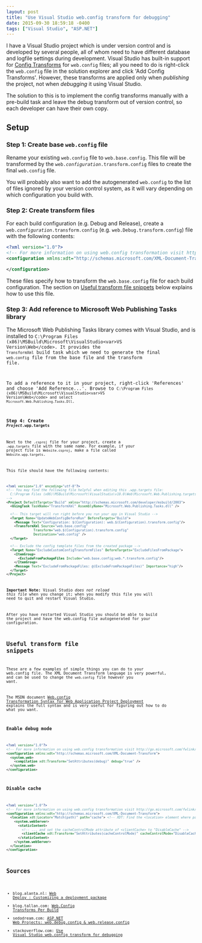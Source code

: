 ```yaml
---
layout: post
title: "Use Visual Studio web.config transform for debugging"
date: 2015-09-30 18:59:18 -0400
tags: ["Visual Studio", "ASP.NET"]
---
```

I have a Visual Studio project which is under version control
and is developed by several people,
all of whom need to have different database and logfile settings during development.
Visual Studio has built-in support for
[Config Transforms](https://msdn.microsoft.com/en-us/library/vstudio/dd465318%28v=vs.100%29.aspx)
for `web.config` files; all you need to do is
right-click the `web.config` file in the solution explorer
and click 'Add Config Transforms'.
However, these transforms are applied only when *publishing* the project,
not when *debugging* it using Visual Studio.

The solution to this is to implement the config transforms manually
with a pre-build task and leave the debug transform out of version control,
so each developer can have their own copy.
<!-- more -->
<!-- toc -->

## Setup

### Step 1: Create base `web.config` file
Rename your existing `web.config` file to `web.base.config`.
This file will be transformed by the <code>web.<var>configuration</var>.transform.config</code> files to create the final `web.config` file.

You will probably also want to add the autogenerated `web.config` to the list of files ignored by your version control system,
as it will vary depending on which configuration you build with.

### Step 2: Create transform files
For each build configuration (e.g. Debug and Release), create a <code>web.<var>configuration</var>.transform.config</code> (e.g. `web.Debug.transform.config`) file with the following contents:
```xml
<?xml version="1.0"?>
<!-- For more information on using web.config transformation visit http://go.microsoft.com/fwlink/?LinkId=125889 -->
<configuration xmlns:xdt="http://schemas.microsoft.com/XML-Document-Transform">

</configuration>
```

These files specify how to transform the `web.base.config` file for each build configuration. The section on [Useful transform file snippets](.) below explains how to use this file.

### Step 3: Add reference to Microsoft Web Publishing Tasks library
The Microsoft Web Publishing Tasks library comes with Visual Studio, and
is installed to <code>C:\Program Files (x86)\MSBuild\Microsoft\VisualStudio\<var>VS Version</var>\Web\</code>.
It provides the `TransformXml` build task which we need to generate the final `web.config` file from the base file and the transform file.

To add a reference to it in your project, right-click 'References' and choose 'Add Reference...'. Browse to <code>C:\Program Files (x86)\MSBuild\Microsoft\VisualStudio\<var>VS Version</var>\Web\</code> and select `Microsoft.Web.Publishing.Tasks.Dll`.

### Step 4: Create <code>*Project*.wpp.targets</code>
Next to the `.csproj` file for your project, create a `.wpp.targets` file with the same name.
For example, if your project file is `Website.csproj`, make a file called `Website.wpp.targets`.

This file should have the following contents:
```xml
<?xml version="1.0" encoding="utf-8"?>
<!-- You may find the following file helpful when editing this .wpp.targets file:
  C:\Program Files (x86)\MSBuild\Microsoft\VisualStudio\v10.0\Web\Microsoft.Web.Publishing.targets
-->
<Project DefaultTargets="Build" xmlns="http://schemas.microsoft.com/developer/msbuild/2003">
  <UsingTask TaskName="TransformXml" AssemblyName="Microsoft.Web.Publishing.Tasks.dll" />

  <!-- This target will run right before you run your app in Visual Studio -->
  <Target Name="UpdateWebConfigBeforeRun" BeforeTargets="Build">
    <Message Text="Configuration: $(Configuration): web.$(Configuration).transform.config"/>
    <TransformXml Source="web.base.config"
              Transform="web.$(Configuration).transform.config"
              Destination="web.config" />
  </Target>

  <!-- Exclude the config template files from the created package -->
  <Target Name="ExcludeCustomConfigTransformFiles" BeforeTargets="ExcludeFilesFromPackage">
    <ItemGroup>
      <ExcludeFromPackageFiles Include="web.base.config;web.*.transform.config"/>
    </ItemGroup>
    <Message Text="ExcludeFromPackageFiles: @(ExcludeFromPackageFiles)" Importance="high"/>
  </Target>
</Project>
```

**Important Note:** Visual Studio *does not reload this file* when you change it; when you modify this file you will need to quit and restart Visual Studio.

After you have restarted Visual Studio you should be able to build the project and have the web.config file autogenerated for your configuration.

## Useful transform file snippets
These are a few examples of simple things you can do to your web.config file.
The XML Document Transform language is very powerful,
and can be used to change the `web.config` file however you want.

The MSDN document [Web.config Transformation Syntax for Web Application Project Deployment](https://msdn.microsoft.com/en-us/library/dd465326%28VS.100%29.aspx) explains the full syntax and is very useful for figuring out how to do what you want.

### Enable debug mode
```xml
<?xml version="1.0"?>
<!-- For more information on using web.config transformation visit http://go.microsoft.com/fwlink/?LinkId=125889 -->
<configuration xmlns:xdt="http://schemas.microsoft.com/XML-Document-Transform">
  <system.web>
    <compilation xdt:Transform="SetAttributes(debug)" debug="true" />
  </system.web>
</configuration>
```

### Disable cache
```xml
<?xml version="1.0"?>
<!-- For more information on using web.config transformation visit http://go.microsoft.com/fwlink/?LinkId=125889 -->
<configuration xmlns:xdt="http://schemas.microsoft.com/XML-Document-Transform">
  <location xdt:Locator="Match(path)" path="cache"> <!-- XDT: Find the <location> element where path="cache"... -->
    <system.webServer>
      <staticContent>
        <!-- ... and set the cacheControlMode attribute of <clientCache> to "DisableCache" -->
        <clientCache xdt:Transform="SetAttributes(cacheControlMode)" cacheControlMode="DisableCache"/>
      </staticContent>
    </system.webServer>
  </location>
</configuration>
```

## Sources
* blog.alanta.nl: [Web Deploy : Customizing a deployment package](http://blog.alanta.nl/2011/02/web-deploy-customizing-deployment.html)
* blog.tallan.com: [Web.Config Transforms Per Build](https://blog.tallan.com/2014/03/21/web-config-transforms-per-build/)
* sedodream.com: [ASP.NET Web Projects: web.debug.config & web.release.config](http://sedodream.com/2010/10/21/ASPNETWebProjectsWebdebugconfigWebreleaseconfig.aspx)
* stackoverflow.com: [Use Visual Studio web.config transform for debugging](http://stackoverflow.com/questions/3922291/use-visual-studio-web-config-transform-for-debugging)
